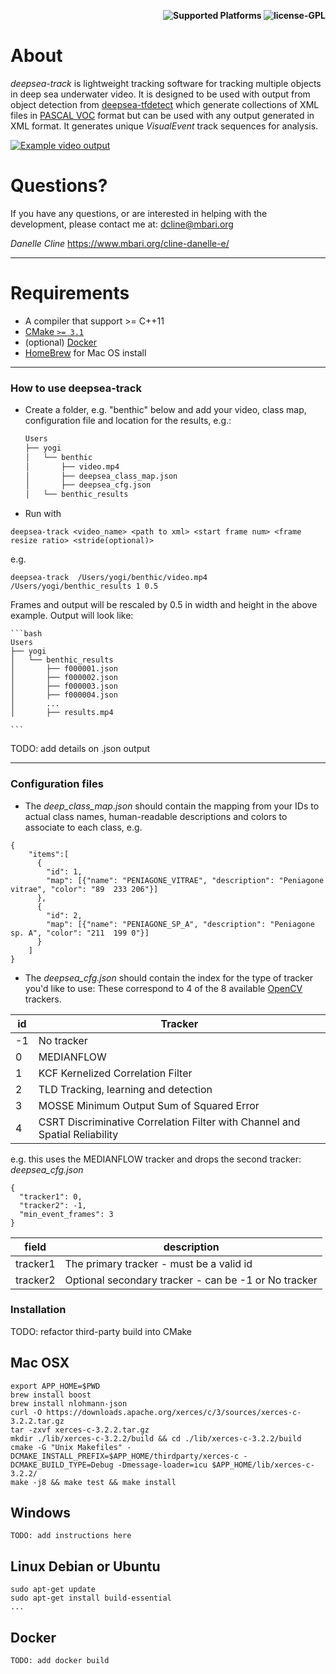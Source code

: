 <p align="right">
    <b> <img src="https://img.shields.io/badge/Supported%20Platforms-Windows%20%7C%20macOS%20%7C%20Linux-green" title="Supported Platforms"/> </b>
    <b> <img src="https://img.shields.io/badge/license-GPL-blue" title="license-GPL"/> </b> 
 <a href="https://codecov.io/gh/semantic-release/semantic-release">
  </a>
</p>

# About

*deepsea-track* is lightweight tracking software for tracking multiple objects in deep sea underwater video.
It is designed to be used with output from object detection from [deepsea-tfdetect](https://github.com/mbari-org/deepsea-tfdetect)
which generate collections of XML files in [PASCAL VOC](http://host.robots.ox.ac.uk/pascal/VOC/) format but 
can be used with any output generated in XML format. It generates unique *VisualEvent* track sequences for analysis.

[![Example video output](https://img.youtube.com/vi/cMZ8vr0aAYI/maxresdefault.jpg)](https://youtu.be/cMZ8vr0aAYI)

# Questions?

If you have any questions, or are interested in helping with the development, please contact me at: dcline@mbari.org

*Danelle Cline*
https://www.mbari.org/cline-danelle-e/

---

# Requirements
- A compiler that support >= C++11
- [CMake `>= 3.1`](https://cmake.org/download/)
- (optional) [Docker](www.docker.com)
- [HomeBrew](https://brew.sh/) for Mac OS install

---

### How to use deepsea-track

* Create a folder, e.g. "benthic" below and add your video, class map, configuration file and location
 for the results, e.g.:
        
    ```bash
    Users
    ├── yogi
    │   └── benthic
    │       ├── video.mp4
    │       ├── deepsea_class_map.json
    │       ├── deepsea_cfg.json
    │   └── benthic_results
  
    ```

* Run with 

```
deepsea-track <video_name> <path to xml> <start frame num> <frame resize ratio> <stride(optional)>
```

e.g.

```
deepsea-track  /Users/yogi/benthic/video.mp4  /Users/yogi/benthic_results 1 0.5
```

Frames and output will be rescaled by 0.5 in width and height in the above example.
Output will look like:
      
    ```bash
    Users
    ├── yogi
    │   └── benthic_results
    │       ├── f000001.json
    │       ├── f000002.json
    │       ├── f000003.json
    │       ├── f000004.json
    │       ...    
    │       ├── results.mp4
  
    ```

TODO: add details on .json output

---

### Configuration files

* The *deep_class_map.json* should contain the mapping from your IDs to actual class names,
 human-readable descriptions and colors to associate to each class, e.g.
```
{
    "items":[
      {
        "id": 1,
        "map": [{"name": "PENIAGONE_VITRAE", "description": "Peniagone vitrae", "color": "89  233 206"}]
      },
      {
        "id": 2,
        "map": [{"name": "PENIAGONE_SP_A", "description": "Peniagone sp. A", "color": "211  199 0"}]
      }
    ]
}
```

* The *deepsea_cfg.json* should contain the index for the type of tracker you'd like to use:
These correspond to 4 of the 8 available [OpenCV](https://docs.opencv.org/) trackers.

| id   | Tracker           |
|----------|---------------|
| -1 | No tracker  |
| 0 | MEDIANFLOW  |
| 1 | KCF Kernelized Correlation Filter  |
| 2 | TLD Tracking, learning and detection  |
| 3 | MOSSE Minimum Output Sum of Squared Error  |
| 4 | CSRT Discriminative Correlation Filter with Channel and Spatial Reliability  |

e.g. this uses the MEDIANFLOW tracker and drops the second tracker:
*deepsea_cfg.json*
```
{
  "tracker1": 0,
  "tracker2": -1,
  "min_event_frames": 3
}
```

| field   | description           |
|----------|---------------|
| tracker1 | The primary tracker - must be a valid id  |
| tracker2 | Optional secondary tracker - can be -1 or No tracker  |

### Installation

TODO: refactor third-party build into CMake

## Mac OSX 
```
export APP_HOME=$PWD
brew install boost
brew install nlohmann-json
curl -O https://downloads.apache.org/xerces/c/3/sources/xerces-c-3.2.2.tar.gz
tar -zxvf xerces-c-3.2.2.tar.gz
mkdir ./lib/xerces-c-3.2.2/build && cd ./lib/xerces-c-3.2.2/build
cmake -G "Unix Makefiles" -DCMAKE_INSTALL_PREFIX=$APP_HOME/thirdparty/xerces-c -DCMAKE_BUILD_TYPE=Debug -Dmessage-loader=icu $APP_HOME/lib/xerces-c-3.2.2/
make -j8 && make test && make install
```

## Windows
```
TODO: add instructions here
```

## Linux Debian or Ubuntu
```
sudo apt-get update
sudo apt-get install build-essential 
...
```

## Docker
```
TODO: add docker build
```


